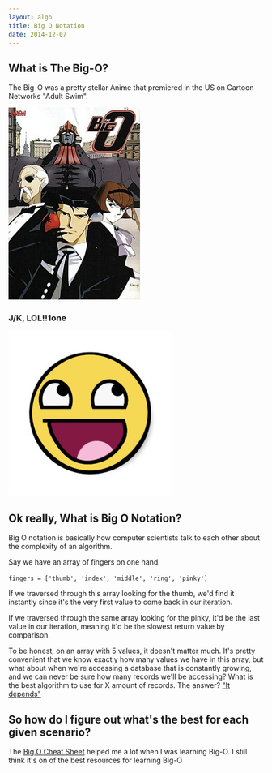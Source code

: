 ```yaml
---
layout: algo
title: Big O Notation
date: 2014-12-07
---
```


## What is The Big-O?

The Big-O was a pretty stellar Anime that premiered in the US on Cartoon Networks "Adult Swim".

![the big o](/assets/img/the-big-o.jpg)

### J/K, LOL!!1one

![the big o](/assets/img/lolface.png)

## Ok really, What is Big O Notation?

Big O notation is basically how computer scientists talk to each other about the complexity of an algorithm.

Say we have an array of fingers on one hand.

`fingers = ['thumb', 'index', 'middle', 'ring', 'pinky']`

If we traversed through this array looking for the thumb, we'd find it instantly since it's the very first value to
come back in our iteration.

If we traversed through the same array looking for the pinky, it'd be the last value in our iteration, meaning it'd be
the slowest return value by comparison.

To be honest, on an array with 5 values, it doesn't matter much. It's pretty convenient that we know exactly how
many values we have in this array, but what about when we're accessing a database that is constantly growing, and we
can never be sure how many records we'll be accessing? What is the best algorithm to use for X amount of records. The
answer? ["It depends"](https://betterexplained.com/articles/sorting-algorithms)

## So how do I figure out what's the best for each given scenario?

The [Big O Cheat Sheet](http://bigocheatsheet.com/) helped me a lot when I was learning Big-O. I still think it's on of
the best resources for learning Big-O


